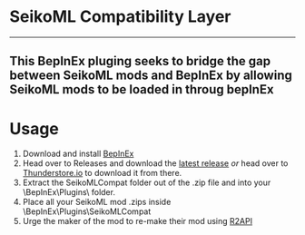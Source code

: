 # SeikoML Compatibility Layer
---
This BepInEx pluging seeks to bridge the gap between SeikoML mods and BepInEx by allowing SeikoML mods to be loaded in throug bepInEx
---
# Usage
1. Download and install [BepInEx](https://thunderstore.io/package/bbepis/BepInExPack/)
2. Head over to Releases and download the [latest release](https://github.com/VykRoR2Mods/SeikoMLCompatLayer/releases) *or* head over to [Thunderstore.io](https://thunderstore.io/package/yoshisman8/SeikoMLCompatLayer/) to download it from there.
3. Extract the SeikoMLCompat folder out of the .zip file and into your \BepInEx\Plugins\ folder.
4. Place all your SeikoML mod .zips inside \BepInEx\Plugins\SeikoMLCompat
5. Urge the maker of the mod to re-make their mod using [R2API](https://github.com/risk-of-thunder/R2API)